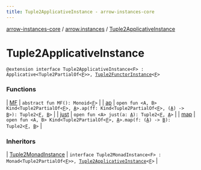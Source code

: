 ```yaml
---
title: Tuple2ApplicativeInstance - arrow-instances-core
---
```


[arrow-instances-core](../../index.html) / [arrow.instances](../index.html) / [Tuple2ApplicativeInstance](./index.html)

# Tuple2ApplicativeInstance

`@extension interface Tuple2ApplicativeInstance<F> : Applicative<Tuple2PartialOf<`[`F`](index.html#F)`>>, `[`Tuple2FunctorInstance`](../-tuple2-functor-instance/index.html)`<`[`F`](index.html#F)`>`

### Functions

| [MF](-m-f.html) | `abstract fun MF(): Monoid<`[`F`](index.html#F)`>` |
| [ap](ap.html) | `open fun <A, B> Kind<Tuple2PartialOf<`[`F`](index.html#F)`>, `[`A`](ap.html#A)`>.ap(ff: Kind<Tuple2PartialOf<`[`F`](index.html#F)`>, (`[`A`](ap.html#A)`) -> `[`B`](ap.html#B)`>): Tuple2<`[`F`](index.html#F)`, `[`B`](ap.html#B)`>` |
| [just](just.html) | `open fun <A> just(a: `[`A`](just.html#A)`): Tuple2<`[`F`](index.html#F)`, `[`A`](just.html#A)`>` |
| [map](map.html) | `open fun <A, B> Kind<Tuple2PartialOf<`[`F`](index.html#F)`>, `[`A`](map.html#A)`>.map(f: (`[`A`](map.html#A)`) -> `[`B`](map.html#B)`): Tuple2<`[`F`](index.html#F)`, `[`B`](map.html#B)`>` |

### Inheritors

| [Tuple2MonadInstance](../-tuple2-monad-instance/index.html) | `interface Tuple2MonadInstance<F> : Monad<Tuple2PartialOf<`[`F`](../-tuple2-monad-instance/index.html#F)`>>, `[`Tuple2ApplicativeInstance`](./index.html)`<`[`F`](../-tuple2-monad-instance/index.html#F)`>` |


